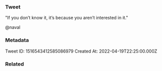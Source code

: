 ### Tweet
"If you don’t know it, it’s because you aren’t interested in it."

@naval

### Metadata
Tweet ID: 1516543412585086979
Created At: 2022-04-19T22:25:00.000Z

### Related

